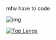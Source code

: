mfw have to code

![img](https://github.com/PengZhangg/PengZhangg/assets/122496391/efef1926-0e07-4327-99ea-c8f2b9e0e4e6)

[![Top Langs](https://github-readme-stats.vercel.app/api/top-langs/?username=pengzhangg)](https://github.com/anuraghazra/github-readme-stats)
